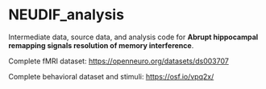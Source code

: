 # NEUDIF_analysis

Intermediate data, source data, and analysis code for **Abrupt hippocampal remapping signals resolution of memory interference**.

Complete fMRI dataset: https://openneuro.org/datasets/ds003707

Complete behavioral dataset and stimuli: https://osf.io/vpq2x/
